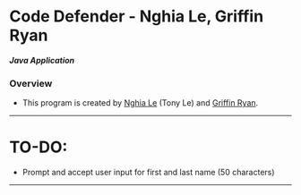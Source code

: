 # Code Defender - Nghia Le, Griffin Ryan

**_Java Application_**

### Overview

- This program is created by [Nghia Le][nghiaruoi-github] (Tony Le) and [Griffin Ryan][griffinryan-github].

---
# TO-DO:

- Prompt and accept user input for first and last name (50 characters)

---

[griffinryan-github]: https://github.com/griffinryan
[nghiaruoi-github]: https://github.com/nghiaruoi
